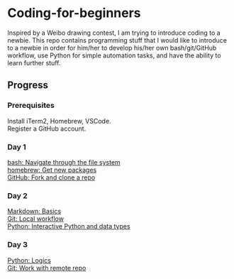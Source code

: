 # Coding-for-beginners

Inspired by a Weibo drawing contest, I am trying to introduce coding to a newbie. This repo contains programming stuff that I would like to introduce to a newbie in order for him/her to develop his/her own bash/git/GitHub workflow, use Python for simple automation tasks, and have the ability to learn further stuff.

## Progress

### Prerequisites  

Install iTerm2, Homebrew, VSCode.  
Register a GitHub account.  

### Day 1

[bash: Navigate through the file system](docs/day1-bash-navigation.md)  
[homebrew: Get new packages](docs/day1-homebrew-basics.md)  
[GitHub: Fork and clone a repo](docs/day1-github-fork-clone.md)  

### Day 2

[Markdown: Basics](docs/day2-markdown-basics.md)  
[Git: Local workflow](docs/day2-git-local.md)  
[Python: Interactive Python and data types](docs/day2-python-datatypes.md)  

### Day 3

[Python: Logics](docs/day3-python-logics.md)  
[Git: Work with remote repo](docs/day3-git-remote.md)

